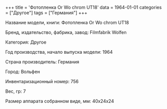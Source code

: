 +++
title = 'Фотопленка Or Wo chrom UT18'
data = 1964-01-01
categories = ["Другое"]
tags = ["Германия"]
+++

Название модели, книги: Фотопленка Or Wo chrom UT18

Бренд, издательство, фабрика, завод: Filmfabrik Wolfen

Категория: Другое

Год производства, начало выпуска модели: 1964

Страна производитель: Германия

Город: Вольфен

Инвентаризационный номер: 756

Вес, гр: 7

Размер аппарата  собранном виде, мм: 40х24х24

